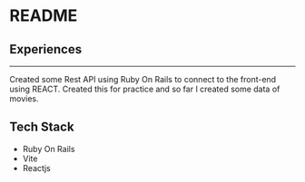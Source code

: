 # README

## Experiences
---
Created some Rest API using Ruby On Rails to connect to the front-end using REACT. Created this for practice and so far I created some data of movies.

## Tech Stack
- Ruby On Rails
- Vite
- Reactjs
